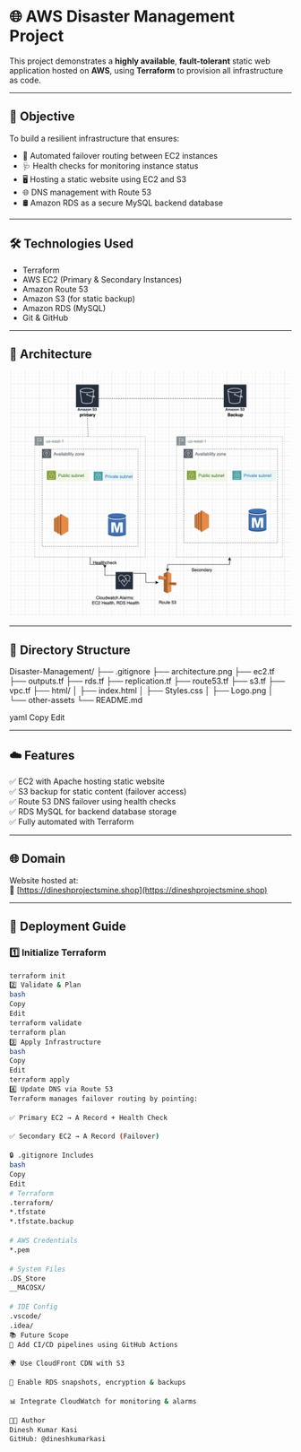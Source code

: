 # 🌐 AWS Disaster Management Project

This project demonstrates a **highly available**, **fault-tolerant** static web application hosted on **AWS**, using **Terraform** to provision all infrastructure as code.

---

## 🎯 Objective

To build a resilient infrastructure that ensures:

- 🔁 Automated failover routing between EC2 instances  
- 🩺 Health checks for monitoring instance status  
- 🖥️ Hosting a static website using EC2 and S3  
- 🌐 DNS management with Route 53  
- 🛢️ Amazon RDS as a secure MySQL backend database  

---

## 🛠️ Technologies Used

- Terraform  
- AWS EC2 (Primary & Secondary Instances)  
- Amazon Route 53  
- Amazon S3 (for static backup)  
- Amazon RDS (MySQL)  
- Git & GitHub  

---

## 🧱 Architecture

![Architecture Diagram](architecture.png)

---

## 📁 Directory Structure

Disaster-Management/
├── .gitignore
├── architecture.png
├── ec2.tf
├── outputs.tf
├── rds.tf
├── replication.tf
├── route53.tf
├── s3.tf
├── vpc.tf
├── html/
│ ├── index.html
│ ├── Styles.css
│ ├── Logo.png
│ └── other-assets
└── README.md

yaml
Copy
Edit

---

## ☁️ Features

✅ EC2 with Apache hosting static website  
✅ S3 backup for static content (failover access)  
✅ Route 53 DNS failover using health checks  
✅ RDS MySQL for backend database storage  
✅ Fully automated with Terraform  

---

## 🌐 Domain

Website hosted at:  
🔗 [https://dineshprojectsmine.shop](https://dineshprojectsmine.shop)

---

## 🚀 Deployment Guide

### 1️⃣ Initialize Terraform

```bash
terraform init
2️⃣ Validate & Plan
bash
Copy
Edit
terraform validate
terraform plan
3️⃣ Apply Infrastructure
bash
Copy
Edit
terraform apply
4️⃣ Update DNS via Route 53
Terraform manages failover routing by pointing:

✅ Primary EC2 → A Record + Health Check

✅ Secondary EC2 → A Record (Failover)

🔒 .gitignore Includes
bash
Copy
Edit
# Terraform
.terraform/
*.tfstate
*.tfstate.backup

# AWS Credentials
*.pem

# System Files
.DS_Store
__MACOSX/

# IDE Config
.vscode/
.idea/
📚 Future Scope
🔄 Add CI/CD pipelines using GitHub Actions

🌍 Use CloudFront CDN with S3

🔐 Enable RDS snapshots, encryption & backups

📊 Integrate CloudWatch for monitoring & alarms

👨‍💻 Author
Dinesh Kumar Kasi
GitHub: @dineshkumarkasi
